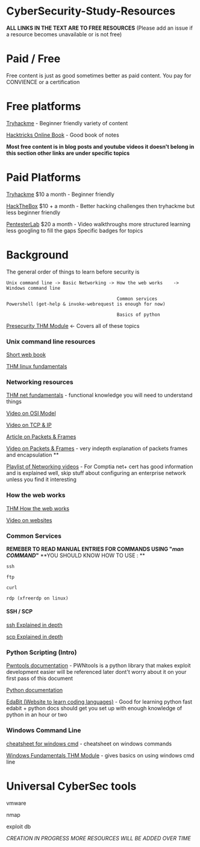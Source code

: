 # CyberSecurity-Study-Resources
__ALL LINKS IN THE TEXT ARE TO FREE RESOURCES__ (Please add an issue if a resource becomes unavailable or is not free)
# Paid / Free #
  Free content is just as good sometimes better as paid content. You pay for CONVIENCE or a certification 
  # Free platforms
  
   [Tryhackme](https://tryhackme.com/) - Beginner friendly variety of content
   
   [Hacktricks Online Book](https://book.hacktricks.xyz/) - Good book of notes
    
   **Most free content is in blog posts and youtube videos it doesn't belong in this section other links are under specific topics**
    
  # Paid Platforms #
   [Tryhackme](https://www.tryhackme.com) $10 a month - Beginner friendly
   
   [HackTheBox](https://www.hackthebox.com) $10 + a month - Better hacking challenges then tryhackme but less beginner friendly
   
   [PentesterLab](https://pentesterlab.com/) $20 a month - Video walkthroughs more structured learning less googling to fill the gaps Specific badges for topics
# Background 
  The general order of things to learn before security is 
    
    Unix command line -> Basic Networking -> How the web works    -> Windows command line
                                           
                                             Common services         Powershell (get-help & invoke-webrequest is enough for now)
                                             
                                             Basics of python
                                             
 [Presecurity THM Module](https://tryhackme.com/path/outline/presecurity) <- Covers all of these topics 
  ### Unix command line resources
   [Short web book](http://www.ee.surrey.ac.uk/Teaching/Unix/)
   
   [THM linux fundamentals](https://tryhackme.com/module/linux-fundamentals)
  ### Networking resources 
   [THM net fundamentals](https://tryhackme.com/module/network-fundamentals) - functional knowledge you will need to understand things
   
   [Video on OSI Model](https://www.youtube.com/watch?v=vv4y_uOneC0)
   
   [Video on TCP & IP](https://www.youtube.com/watch?v=2QGgEk20RXM)
   
   [Article on Packets & Frames](https://www.baeldung.com/cs/networking-packet-fragment-frame-datagram-segment)
   
   [Video on Packets & Frames](https://www.youtube.com/watch?v=P5jC8D5zndc) - very indepth explanation of packets frames and encapsulation **
   
   [Playlist of Networking videos](https://youtu.be/As6g6IXcVa4) - For Comptia net+ cert has good information and is explained well, skip stuff about configuring an enterprise network unless you find it interesting
  
  ### How the web works
  [THM How the web works](https://tryhackme.com/room/webfundamentals) 
  
  [Video on websites](https://www.youtube.com/watch?v=vcRmKtL4o_4&ab_channel=TechWorldwithNana)
  
  ### Common Services
  **REMEBER TO READ MANUAL ENTRIES FOR COMMANDS USING "_man COMMAND_"**
  **YOU SHOULD KNOW HOW TO USE : **
    
    ssh
    
    ftp
    
    curl
    
    rdp (xfreerdp on linux)
  #### SSH / SCP
  [ssh Explained in depth](https://wiki.archlinux.org/title/OpenSSH)
  
  [scp Explained in depth](https://wiki.archlinux.org/title/SCP_and_SFTP#General_Usage)
  ### Python Scripting (Intro)
  [Pwntools documentation](https://docs.pwntools.com/en/stable/) - PWNtools is a python library that makes exploit development easier will be referenced later dont't worry about it on your first pass of this document
  
  [Python documentation](https://docs.python.org/3/)
  
  [EdaBit (Website to learn coding languages)](https://edabit.com/challenges/python3) - Good for learning python fast edabit + python docs should get you set up with enough knowledge of python in an hour or two
  
  
  ### Windows Command Line
   [cheatsheet for windows cmd](http://www.cs.columbia.edu/~sedwards/classes/2017/1102-spring/Command%20Prompt%20Cheatsheet.pdf) - cheatsheet on windows commands
   
   [Windows Fundamentals THM Module](https://tryhackme.com/module/windows-fundamentals) - gives basics on using windows cmd line

  # Universal CyberSec tools 
  vmware
  
  nmap
  
  exploit db
  
*CREATION IN PROGRESS MORE RESOURCES WILL BE ADDED OVER TIME*
